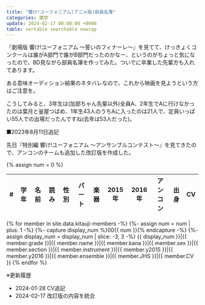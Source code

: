 ```yaml
---
title: "響け!ユーフォニアム(アニメ版)部員名簿"
categories: 雑学
update: 2024-02-17 00:00:00 +0900
table: sortable searchable nowrap
---
```


『劇場版 響け!ユーフォニアム ～誓いのフィナーレ～』を見てて、けっきょくコンクールは誰がA部門で誰がB部門だったのかなー、というのがちょっと気になったので、BD見ながら部員名簿を作ってみた。ついでに卒業した先輩方も入れてあります。

ある意味オーディション結果のネタバレなので、これから映画を見ようという方はご注意を。

こうしてみると、3年生は(加部ちゃん先輩以外)全員A、2年生でAに行けなかったのは葉月と釜屋つばめ、1年生43人のうちAに入ったのは21人で、定員いっぱい55人での出場だったんですね(去年は53人だった)。

■2023年8月11日追記

先日『特別編 響け!ユーフォニアム ～アンサンブルコンテスト～』を見てきたので、アンコンのチームも追加した改訂版を作成した。

{% assign num = 0 %}

\#|学年|名前|読み|性別|パート|楽器|2015年|2016年|アンコン|出身|CV
--|--|--|--|--|--|--|--|--|--|--|--
{% for member in site.data.kitauji-members -%}
{%- assign num = num | plus: 1 -%}
{%- capture display_num %}00{{ num }}{% endcapture -%}
{%- assign display_num = display_num | slice: -3, 3 -%}
{{ display_num }}|{{ member.grade }}|{{ member.name }}|{{ member.kana }}|{{ member.sex }}|{{ member.section }}|{{ member.instrument }}|{{ member.y2015 }}|{{ member.y2016 }}|{{ member.ensemble }}|{{ member.JHS }}|{{ member.CV }}
{% endfor %}

※更新履歴

- 2024-01-28 CV追記
- 2024-02-17 改訂版の内容を統合
